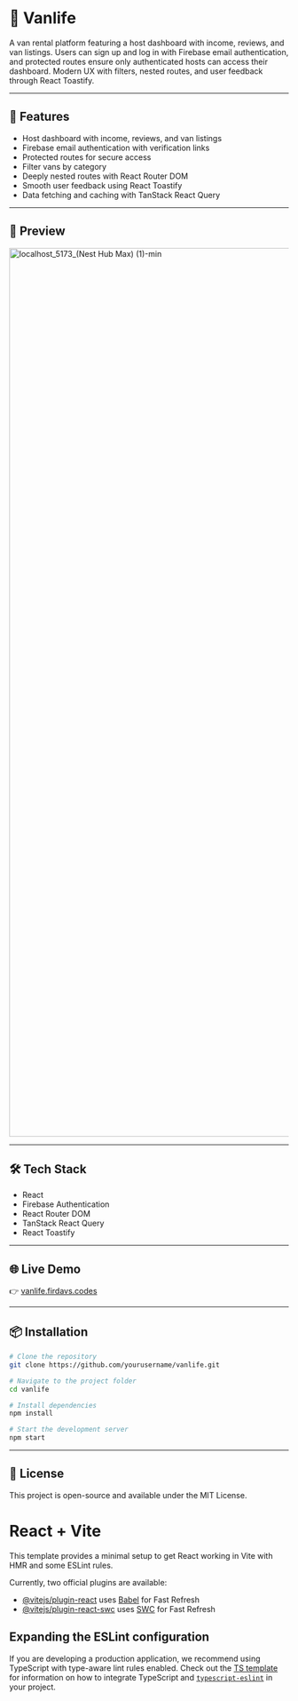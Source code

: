 # 🚐 Vanlife  

A van rental platform featuring a host dashboard with income, reviews, and van listings. Users can sign up and log in with Firebase email authentication, and protected routes ensure only authenticated hosts can access their dashboard. Modern UX with filters, nested routes, and user feedback through React Toastify.  

---

## 🚀 Features  
- Host dashboard with income, reviews, and van listings  
- Firebase email authentication with verification links  
- Protected routes for secure access  
- Filter vans by category  
- Deeply nested routes with React Router DOM  
- Smooth user feedback using React Toastify  
- Data fetching and caching with TanStack React Query  

---

## 📸 Preview  
<img width="2560" height="1600" alt="localhost_5173_(Nest Hub Max) (1)-min" src="https://github.com/user-attachments/assets/a22d4c90-1ef2-416e-af10-5bac4be83085" />



---

## 🛠️ Tech Stack  
- React  
- Firebase Authentication  
- React Router DOM  
- TanStack React Query  
- React Toastify  

---

## 🌐 Live Demo  
👉 [vanlife.firdavs.codes](https://vanlife.firdavs.codes)  

---

## 📦 Installation  

```bash
# Clone the repository
git clone https://github.com/yourusername/vanlife.git

# Navigate to the project folder
cd vanlife

# Install dependencies
npm install

# Start the development server
npm start
```
---

## 📜 License
This project is open-source and available under the MIT License.

# React + Vite

This template provides a minimal setup to get React working in Vite with HMR and some ESLint rules.

Currently, two official plugins are available:

- [@vitejs/plugin-react](https://github.com/vitejs/vite-plugin-react/blob/main/packages/plugin-react) uses [Babel](https://babeljs.io/) for Fast Refresh
- [@vitejs/plugin-react-swc](https://github.com/vitejs/vite-plugin-react/blob/main/packages/plugin-react-swc) uses [SWC](https://swc.rs/) for Fast Refresh

## Expanding the ESLint configuration

If you are developing a production application, we recommend using TypeScript with type-aware lint rules enabled. Check out the [TS template](https://github.com/vitejs/vite/tree/main/packages/create-vite/template-react-ts) for information on how to integrate TypeScript and [`typescript-eslint`](https://typescript-eslint.io) in your project.
